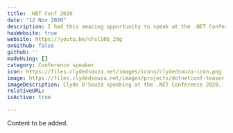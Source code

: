 ```yaml
---
title: .NET Conf 2020
date: "12 Nov 2020"
description: I had this amazing opportunity to speak at the .NET Conference 2020. I spoke on how to add health checks to a .NET Core application and also include its dependencies. 
hasWebsite: true
website: https://youtu.be/cFslS0b_2dg
onGithub: false
github: ''
madeUsing: []
category: Conference speaker
icon: https://files.clydedsouza.net/images/icons/clydedsouza-icon.png
image: https://files.clydedsouza.net/images/projects/dotnetconf-teaser.png
imageDescription: Clyde D'Souza speaking at the .NET Conference 2020.
relativeURL: 
isActive: true

---
```


Content to be added. 